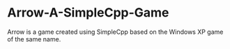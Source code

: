 # Arrow-A-SimpleCpp-Game
Arrow is a game created using SimpleCpp based on the Windows XP game of the same name.
